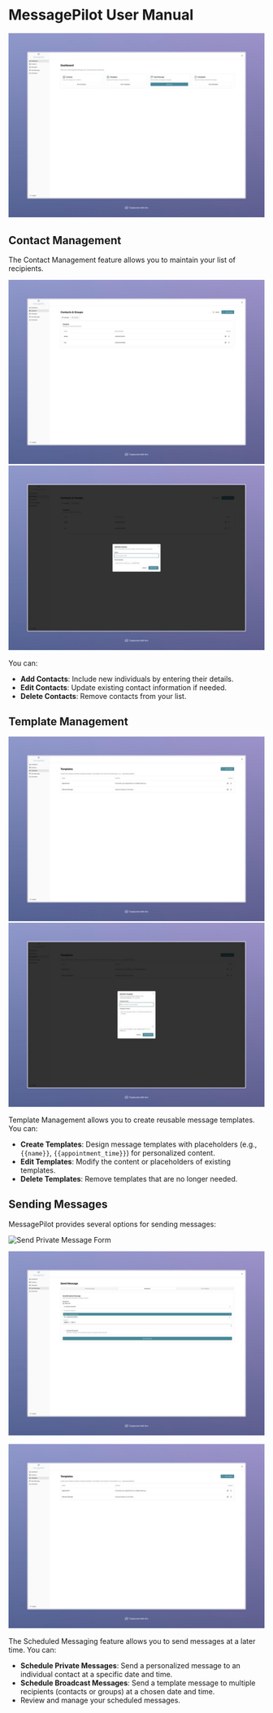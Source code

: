 # MessagePilot User Manual

![MessagePilot Dashboard](/docs/images/ss-dashboard.jpg)

## Contact Management

The Contact Management feature allows you to maintain your list of recipients.

![Contact Form](/docs/images/ss-contact-form.jpg)
![Contact Form Input Example](/docs/images/ss-contact-form-input.jpg)

You can:

*   **Add Contacts**: Include new individuals by entering their details.
*   **Edit Contacts**: Update existing contact information if needed.
*   **Delete Contacts**: Remove contacts from your list.

## Template Management
![Add New Template Form](/docs/images/ss-template.jpg)
![Add New Template Form Input](/docs/images/ss-template-input.jpg)

Template Management allows you to create reusable message templates. You can:

*   **Create Templates**: Design message templates with placeholders (e.g., `{{name}}`, `{{appointment_time}}`) for personalized content.
*   **Edit Templates**: Modify the content or placeholders of existing templates.
*   **Delete Templates**: Remove templates that are no longer needed.

## Sending Messages

MessagePilot provides several options for sending messages:

![Send Private Message Form](/docs/images/single_image.png)

![Send Broadcast Message Form](/docs/images/ss-broadcast.jpg)

![Send Message Using Template Form](/docs/images/ss-template.jpg)

The Scheduled Messaging feature allows you to send messages at a later time. You can:

*   **Schedule Private Messages**: Send a personalized message to an individual contact at a specific date and time.
*   **Schedule Broadcast Messages**: Send a template message to multiple recipients (contacts or groups) at a chosen date and time.
*   Review and manage your scheduled messages.

